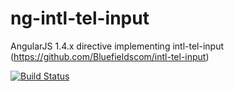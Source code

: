 # ng-intl-tel-input

AngularJS 1.4.x directive implementing intl-tel-input (https://github.com/Bluefieldscom/intl-tel-input)

[![Build Status](https://travis-ci.org/rswebteam/ng-intl-tel-input.svg)](https://travis-ci.org/rswebteam/ng-intl-tel-input)
